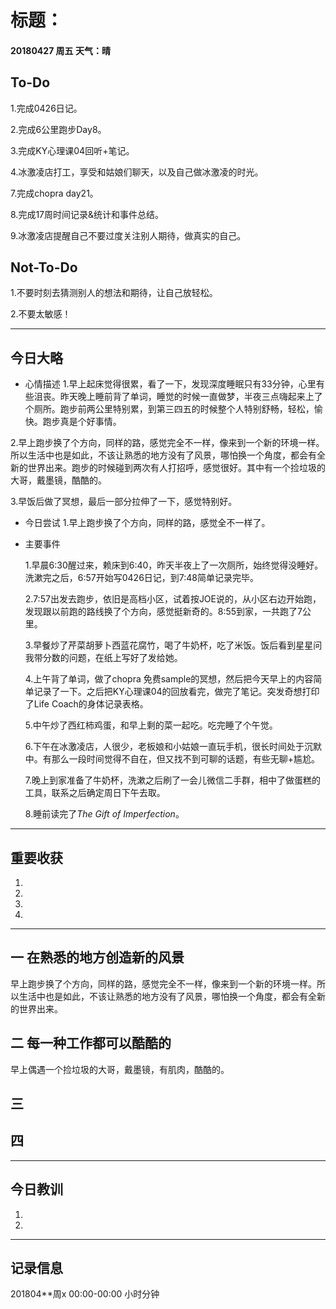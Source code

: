 # 标题：

#### 20180427   周五   天气：晴

## To-Do

1.完成0426日记。

2.完成6公里跑步Day8。

3.完成KY心理课04回听+笔记。

4.冰激凌店打工，享受和姑娘们聊天，以及自己做冰激凌的时光。

7.完成chopra day21。

8.完成17周时间记录&统计和事件总结。

9.冰激凌店提醒自己不要过度关注别人期待，做真实的自己。

## Not-To-Do

1.不要时刻去猜测别人的想法和期待，让自己放轻松。

2.不要太敏感！

***
## 今日大略

* 心情描述
1.早上起床觉得很累，看了一下，发现深度睡眠只有33分钟，心里有些沮丧。昨天晚上睡前背了单词，睡觉的时候一直做梦，半夜三点嗨起来上了个厕所。跑步前两公里特别累，到第三四五的时候整个人特别舒畅，轻松，愉快。跑步真是个好事情。

2.早上跑步换了个方向，同样的路，感觉完全不一样，像来到一个新的环境一样。所以生活中也是如此，不该让熟悉的地方没有了风景，哪怕换一个角度，都会有全新的世界出来。跑步的时候碰到两次有人打招呼，感觉很好。其中有一个捡垃圾的大哥，戴墨镜，酷酷的。

3.早饭后做了冥想，最后一部分拉伸了一下，感觉特别好。


* 今日尝试
1.早上跑步换了个方向，同样的路，感觉全不一样了。

* 主要事件

  1.早晨6:30醒过来，赖床到6:40，昨天半夜上了一次厕所，始终觉得没睡好。洗漱完之后，6:57开始写0426日记，到7:48简单记录完毕。

  2.7:57出发去跑步，依旧是高档小区，试着按JOE说的，从小区右边开始跑，发现跟以前跑的路线换了个方向，感觉挺新奇的。8:55到家，一共跑了7公里。

  3.早餐炒了芹菜胡萝卜西蓝花腐竹，喝了牛奶杯，吃了米饭。饭后看到星星问我带分数的问题，在纸上写好了发给她。

  4.上午背了单词，做了chopra 免费sample的冥想，然后把今天早上的内容简单记录了一下。之后把KY心理课04的回放看完，做完了笔记。突发奇想打印了Life Coach的身体记录表格。

  5.中午炒了西红柿鸡蛋，和早上剩的菜一起吃。吃完睡了个午觉。

  6.下午在冰激凌店，人很少，老板娘和小姑娘一直玩手机，很长时间处于沉默中。有那么一段时间觉得不自在，但又找不到可聊的话题，有些无聊+尴尬。

  7.晚上到家准备了牛奶杯，洗漱之后刷了一会儿微信二手群，相中了做蛋糕的工具，联系之后确定周日下午去取。

  8.睡前读完了*The Gift of Imperfection*。

***
## 重要收获

1.

2.

3.

4.
***
## 一  在熟悉的地方创造新的风景
早上跑步换了个方向，同样的路，感觉完全不一样，像来到一个新的环境一样。所以生活中也是如此，不该让熟悉的地方没有了风景，哪怕换一个角度，都会有全新的世界出来。
## 二  每一种工作都可以酷酷的
早上偶遇一个捡垃圾的大哥，戴墨镜，有肌肉，酷酷的。

## 三

## 四
***
## 今日教训

1.

2.

***
## 记录信息

201804**周x  00:00-00:00    小时分钟
